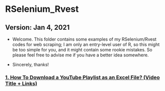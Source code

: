 # RSelenium_Rvest
## Version: Jan 4, 2021

- Welcome. This folder contains some examples of my RSelenium/Rvest codes for web scraping; I am only an entry-level user of R, so this might be too simple for you, and it might contain some rookie mistakes. So please feel free to advise me if you have a better idea somewhere. 

- Sincerely, thanks!

### [1. How To Download a YouTube Playlist as an Excel File? (Video Title + Links)](/2021-01-04_YouTube_Playlist_Downloading.md)

